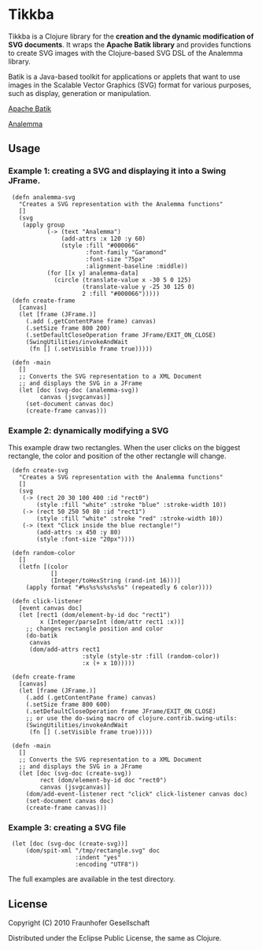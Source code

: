 # Tikkba

Tikkba is a Clojure library for the **creation and the dynamic modification
of SVG documents**. It wraps the **Apache Batik library** and provides functions to
create SVG images with the Clojure-based SVG DSL of the Analemma library.


Batik is a Java-based toolkit for applications or applets that want to use
images in the Scalable Vector Graphics (SVG) format for various purposes,
such as display, generation or manipulation.

[Apache Batik](http://xmlgraphics.apache.org/batik/index.html)

[Analemma](http://liebke.github.com/analemma/)

## Usage

### Example 1: creating a SVG and displaying it into a Swing JFrame.

     (defn analemma-svg
       "Creates a SVG representation with the Analemma functions"
       []
       (svg
        (apply group
               (-> (text "Analemma")
                   (add-attrs :x 120 :y 60)
                   (style :fill "#000066"
                          :font-family "Garamond"
                          :font-size "75px"
                          :alignment-baseline :middle))
               (for [[x y] analemma-data]
                 (circle (translate-value x -30 5 0 125)
                         (translate-value y -25 30 125 0)
                         2 :fill "#000066")))))
     (defn create-frame
       [canvas]
       (let [frame (JFrame.)]
         (.add (.getContentPane frame) canvas)
         (.setSize frame 800 200)
         (.setDefaultCloseOperation frame JFrame/EXIT_ON_CLOSE)
         (SwingUtilities/invokeAndWait
          (fn [] (.setVisible frame true)))))
     
     (defn -main
       []
       ;; Converts the SVG representation to a XML Document
       ;; and displays the SVG in a JFrame
       (let [doc (svg-doc (analemma-svg))
             canvas (jsvgcanvas)]
         (set-document canvas doc)
         (create-frame canvas)))

         
### Example 2: dynamically modifying a SVG

This example draw two rectangles. When the user clicks on the biggest
rectangle, the color and position of the other rectangle will change.

     (defn create-svg
       "Creates a SVG representation with the Analemma functions"
       []
       (svg
        (-> (rect 20 30 100 400 :id "rect0")
            (style :fill "white" :stroke "blue" :stroke-width 10))
        (-> (rect 50 250 50 80 :id "rect1")
            (style :fill "white" :stroke "red" :stroke-width 10))
        (-> (text "Click inside the blue rectangle!")
            (add-attrs :x 450 :y 80)
            (style :font-size "20px"))))
     
     (defn random-color
       []
       (letfn [(color
                []
                (Integer/toHexString (rand-int 16)))]
         (apply format "#%s%s%s%s%s%s" (repeatedly 6 color))))
     
     (defn click-listener
       [event canvas doc]
       (let [rect1 (dom/element-by-id doc "rect1")
             x (Integer/parseInt (dom/attr rect1 :x))]
         ;; changes rectangle position and color
         (do-batik
          canvas
          (dom/add-attrs rect1
                         :style (style-str :fill (random-color))
                         :x (+ x 10)))))
     
     (defn create-frame
       [canvas]
       (let [frame (JFrame.)]
         (.add (.getContentPane frame) canvas)
         (.setSize frame 800 600)
         (.setDefaultCloseOperation frame JFrame/EXIT_ON_CLOSE)
         ;; or use the do-swing macro of clojure.contrib.swing-utils:
         (SwingUtilities/invokeAndWait
          (fn [] (.setVisible frame true)))))
     
     (defn -main
       []
       ;; Converts the SVG representation to a XML Document
       ;; and displays the SVG in a JFrame
       (let [doc (svg-doc (create-svg))
             rect (dom/element-by-id doc "rect0") 
             canvas (jsvgcanvas)]
         (dom/add-event-listener rect "click" click-listener canvas doc)
         (set-document canvas doc)
         (create-frame canvas)))

### Example 3: creating a SVG file

     (let [doc (svg-doc (create-svg))]
         (dom/spit-xml "/tmp/rectangle.svg" doc
                       :indent "yes"
                       :encoding "UTF8"))
                                                      
The full examples are available in the test directory.

## License

Copyright (C) 2010 Fraunhofer Gesellschaft

Distributed under the Eclipse Public License, the same as Clojure.
